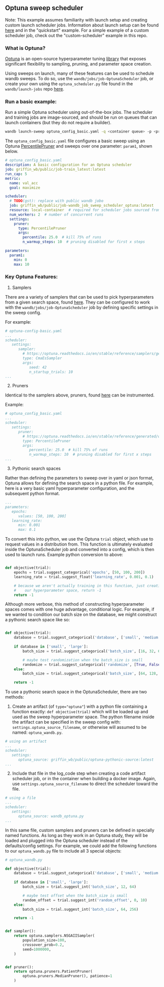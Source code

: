 ## Optuna sweep scheduler

Note: This example assumes familiarity with launch setup and creating custom launch scheduler jobs. Information about launch setup can be found [here](https://docs.wandb.ai/guides/launch/quickstart) and in the "quickstart" example. For a simple example of a custom scheduler job, check out the "custom-scheduler" example in this repo. 

### What is Optuna? 

[Optuna](https://optuna.org/) is an open-source hyperparameter tuning [library](https://optuna.readthedocs.io/en/stable/) that exposes significant flexibility to sampling, pruning, and parameter space creation.  

Using sweeps on launch, many of these features can be used to schedule wandb sweeps. To do so, use the `wandb/jobs/job-OptunaScheduler` job, or create your own using the `optuna_scheduler.py` file found in the `wandb/launch-jobs` repo [here](https://github.com/wandb/launch-jobs/jobs/sweep_schedulers/optuna_scheduler.py).


### Run a basic example:

Run a simple Optuna scheduler using out-of-the-box jobs. The scheduler and training jobs are image-sourced, and should be run on queues that can launch containers (but they do not require a builder).

```bash
wandb launch-sweep optuna_config_basic.yaml -q <container queue> -p <project> -e <entity>
```

The `optuna_config_basic.yaml` file configures a basic sweep using an Optuna [PercentilePruner](https://optuna.readthedocs.io/en/stable/reference/generated/optuna.pruners.PercentilePruner.html) and sweeps over one parameter: `param1`, shown below.

```yaml
# optuna_config_basic.yaml
description: A basic configuration for an Optuna scheduler
job: griffin_wb/public/job-train_latest:latest
run_cap: 5
metric:
  name: val_acc
  goal: maximize

scheduler:
  # TODO(gst): replace with public wandb jobo
  job: griffin_wb/public/job-wandb_job_sweep_scheduler_optuna:latest
  resource: local-container  # required for scheduler jobs sourced from images
  num_workers: 2  # number of concurrent runs
  settings:
    pruner:
      type: PercentilePruner
      args:
        percentile: 25.0  # kill 75% of runs
        n_warmup_steps: 10  # pruning disabled for first x steps

parameters:
  param1:
    min: 0
    max: 10
```



### Key Optuna Features: 

1. Samplers

There are a variety of samplers that can be used to pick hyperparameters from a given search space, found [here](https://optuna.readthedocs.io/en/stable/reference/samplers/index.html). They can be configured to work with the `wandb/jobs/job-OptunaScheduler` job by defining specific settings in the sweep config. 

For example: 

```yaml
# optuna-config-basic.yaml
...
scheduler:
   settings:
      sampler:
        # https://optuna.readthedocs.io/en/stable/reference/samplers/generated/optuna.samplers.CmaEsSampler.html
        type: CmaEsSampler
        args:
           seed: 42
           n_startup_trials: 10
...
```

2. Pruners

Identical to the samplers above, pruners, found [here](https://optuna.readthedocs.io/en/stable/reference/pruners.html) can be instrumented. 

Example: 

```yaml
# optuna_config_basic.yaml
...
scheduler:
   settings:
      pruner:
        # https://optuna.readthedocs.io/en/stable/reference/generated/optuna.pruners.PercentilePruner.html
        type: PercentilePruner
        args:
           percentile: 25.0  # kill 75% of runs
           n_warmup_steps: 10  # pruning disabled for first x steps
...
```

3. Pythonic search spaces

Rather than defining the parameters to sweep over in yaml or json format, Optuna allows for defining the search space in a python file. For example, here is a very basic yaml hyperparameter configuration, and the subsequent python format. 

```yaml
...
parameters:
   epochs:
      values: [50, 100, 200]
   learning_rate:
      min: 0.001
      max: 0.1

```

To convert this into python, we use the Optuna `trial` object, which use to request values in a distribution from. This function is ultimately evaluated inside the OptunaScheduler job and converted into a config, which is then used to launch runs. Example python conversion to above: 

```python

def objective(trial):
    epochs = trial.suggest_categorical('epochs', [50, 100, 200])
    learning_rate = trial.suggest_float('learning_rate', 0.001, 0.1)

    # because we aren't actually training in this function, just creating 
    #    our hyperparameter space, return -1
    return -1
```

Although more verbose, this method of constructing hyperparameter spaces comes with one huge advantage, conditional logic. For example, if we wanted to condition our batch size on the database, we might construct a pythonic search space like so: 

```python

def objective(trial):
    database = trial.suggest_categorical('database', ['small', 'medium', 'large'])
    
    if database in ['small', 'large']:
        batch_size = trial.suggest_categorical('batch_size', [16, 32, 64])

        # maybe test randomization when the batch_size is small
        randomize = trial.suggest_categorical('randomize', [True, False])
    else:
        batch_size = trial.suggest_categorical('batch_size', [64, 128, 256])

    return -1
```

To use a pythonic search space in the OptunaScheduler, there are two methods:
1. Create an artifact (of `type="optuna"`) with a python file containing a function exactly: `def objective(trial)` which will be loaded up and used as the sweep hyperparameter space. The python filename inside the artifact can be specified in the sweep config with: `settings.optuna_source_filename`, or otherwise will assumed to be named: `optuna_wandb.py`. 
```yaml
# using an artifact
...
scheduler:
   settings:
      optuna_source: griffin_wb/public/optuna-pythonic-source:latest
...
```

2. Include that file in the log_code step when creating a code artifact scheduler job, or in the container when building a docker image. Again, use `settings.optuna_source_filename` to direct the scheduler toward the file.


```yaml
# using a file
...
scheduler:
   settings:
      optuna_source: wandb_optuna.py
...
```


In this same file, custom samplers and pruners can be defined in specially named functions. As long as they work in an Optuna study, they will be loaded and plugged into the Optuna scheduler instead of the defaults/config settings. For example, we could add the following functions to our `optuna_wandb.py` file to include all 3 special objects:

```python
# optuna_wandb.py

def objective(trial):
    database = trial.suggest_categorical('database', ['small', 'medium', 'large'])
    
    if database in ['small', 'large']:
        batch_size = trial.suggest_int('batch_size', 12, 64)

        # maybe test offset when the batch_size is small
        random_offset = trial.suggest_int('random_offset', 0, 10)
    else:
        batch_size = trial.suggest_int('batch_size', 64, 256)

    return -1


def sampler():
    return optuna.samplers.NSGAIISampler(
        population_size=100,
        crossover_prob=0.2,
        seed=1000000,
    )


def pruner():
    return optuna.pruners.PatientPruner(
        optuna.pruners.MedianPruner(), patience=1
    )
```